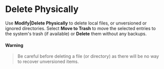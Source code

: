 # Delete Physically

Use **Modify\|Delete Physically** to delete local files, or unversioned
or ignored directories. Select **Move to Trash** to move the selected
entries to the system's trash (if available) or **Delete** them without
any backups.


#### Warning
>
>
>Be careful before deleting a file (or directory) as there will be no way
>to recover unversioned items.
>
>
